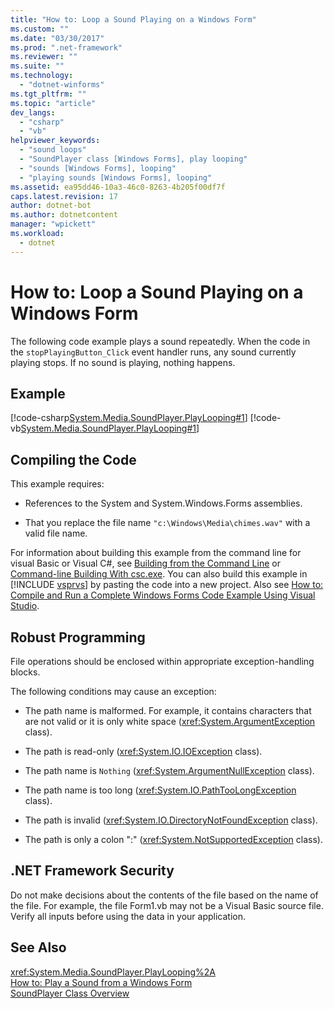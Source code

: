 ```yaml
---
title: "How to: Loop a Sound Playing on a Windows Form"
ms.custom: ""
ms.date: "03/30/2017"
ms.prod: ".net-framework"
ms.reviewer: ""
ms.suite: ""
ms.technology: 
  - "dotnet-winforms"
ms.tgt_pltfrm: ""
ms.topic: "article"
dev_langs: 
  - "csharp"
  - "vb"
helpviewer_keywords: 
  - "sound loops"
  - "SoundPlayer class [Windows Forms], play looping"
  - "sounds [Windows Forms], looping"
  - "playing sounds [Windows Forms], looping"
ms.assetid: ea95dd46-10a3-46c0-8263-4b205f00df7f
caps.latest.revision: 17
author: dotnet-bot
ms.author: dotnetcontent
manager: "wpickett"
ms.workload: 
  - dotnet
---
```

# How to: Loop a Sound Playing on a Windows Form
The following code example plays a sound repeatedly. When the code in the `stopPlayingButton_Click` event handler runs, any sound currently playing stops. If no sound is playing, nothing happens.  
  
## Example  
 [!code-csharp[System.Media.SoundPlayer.PlayLooping#1](../../../../samples/snippets/csharp/VS_Snippets_Winforms/System.Media.SoundPlayer.PlayLooping/CS/Form1.cs#1)]
 [!code-vb[System.Media.SoundPlayer.PlayLooping#1](../../../../samples/snippets/visualbasic/VS_Snippets_Winforms/System.Media.SoundPlayer.PlayLooping/VB/Form1.vb#1)]  
  
## Compiling the Code  
 This example requires:  
  
-   References to the System and System.Windows.Forms assemblies.  
  
-   That you replace the file name `"c:\Windows\Media\chimes.wav"` with a valid file name.  
  
 For information about building this example from the command line for visual Basic or Visual C#, see [Building from the Command Line](~/docs/visual-basic/reference/command-line-compiler/building-from-the-command-line.md) or [Command-line Building With csc.exe](~/docs/csharp/language-reference/compiler-options/command-line-building-with-csc-exe.md). You can also build this example in [!INCLUDE [vsprvs](../../../../includes/vsprvs-md.md)] by pasting the code into a new project.  Also see [How to: Compile and Run a Complete Windows Forms Code Example Using Visual Studio](http://msdn.microsoft.com/library/Bb129228\(v=vs.110\)).  
  
## Robust Programming  
 File operations should be enclosed within appropriate exception-handling blocks.  
  
 The following conditions may cause an exception:  
  
-   The path name is malformed. For example, it contains characters that are not valid or it is only white space (<xref:System.ArgumentException> class).  
  
-   The path is read-only (<xref:System.IO.IOException> class).  
  
-   The path name is `Nothing` (<xref:System.ArgumentNullException> class).  
  
-   The path name is too long (<xref:System.IO.PathTooLongException> class).  
  
-   The path is invalid (<xref:System.IO.DirectoryNotFoundException> class).  
  
-   The path is only a colon ":" (<xref:System.NotSupportedException> class).  
  
## .NET Framework Security  
 Do not make decisions about the contents of the file based on the name of the file. For example, the file Form1.vb may not be a Visual Basic source file. Verify all inputs before using the data in your application.  
  
## See Also  
 <xref:System.Media.SoundPlayer.PlayLooping%2A>  
 [How to: Play a Sound from a Windows Form](../../../../docs/framework/winforms/controls/how-to-play-a-sound-from-a-windows-form.md)  
 [SoundPlayer Class Overview](../../../../docs/framework/winforms/controls/soundplayer-class-overview.md)
